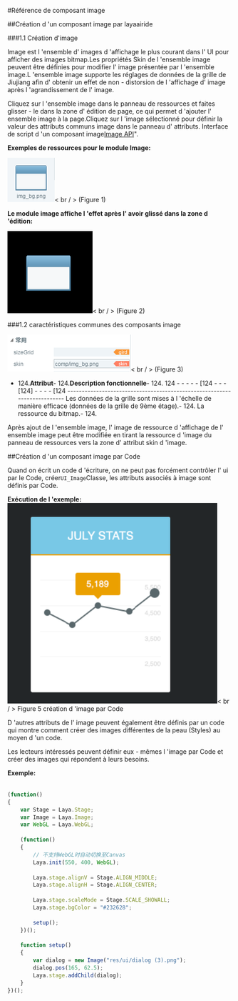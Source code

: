 #Référence de composant image



##Création d 'un composant image par layaairide

###1.1 Création d'image

Image est l 'ensemble d' images d 'affichage le plus courant dans l' UI pour afficher des images bitmap.Les propriétés Skin de l 'ensemble image peuvent être définies pour modifier l' image présentée par l 'ensemble image.L 'ensemble image supporte les réglages de données de la grille de Jiujiang afin d' obtenir un effet de non - distorsion de l 'affichage d' image après l 'agrandissement de l' image.

Cliquez sur l 'ensemble image dans le panneau de ressources et faites glisser - le dans la zone d' édition de page, ce qui permet d 'ajouter l' ensemble image à la page.Cliquez sur l 'image sélectionné pour définir la valeur des attributs communs image dans le panneau d' attributs.
Interface de script d 'un composant image[Image API](http://layaair.ldc.layabox.com/api/index.html?category=Core&class=laya.ui.Image)".

​**Exemples de ressources pour le module Image:**

​![图片0.png](img/1.png)< br / >
(Figure 1)

​**Le module image affiche l 'effet après l' avoir glissé dans la zone d 'édition:**

​![图片0.png](img/2.png)< br / >
(Figure 2)

###1.2 caractéristiques communes des composants image

​![图片0.png](img/3.png)< br / >
(Figure 3)

- 124.**Attribut**- 124.**Description fonctionnelle**- 124.
124 - - - - - [124 - - - [124] - - - - [124 -------------------------------------------------------------------------
Les données de la grille sont mises à l 'échelle de manière efficace (données de la grille de 9ème étage).- 124.
La ressource du bitmap.- 124.

Après ajout de l 'ensemble image, l' image de ressource d 'affichage de l' ensemble image peut être modifiée en tirant la ressource d 'image du panneau de ressources vers la zone d' attribut skin d 'image.

##Création d 'un composant image par Code

Quand on écrit un code d 'écriture, on ne peut pas forcément contrôler l' ui par le Code, créer`UI_Image`Classe, les attributs associés à image sont définis par Code.

**Exécution de l 'exemple:**
​![5](img/4.png)< br / >
Figure 5 création d 'image par Code

D 'autres attributs de l' image peuvent également être définis par un code qui montre comment créer des images différentes de la peau (Styles) au moyen d 'un code.

Les lecteurs intéressés peuvent définir eux - mêmes l 'image par Code et créer des images qui répondent à leurs besoins.

**Exemple:**


```javascript

(function()
{
	var Stage = Laya.Stage;
	var Image = Laya.Image;
	var WebGL = Laya.WebGL;

	(function()
	{
		// 不支持WebGL时自动切换至Canvas
		Laya.init(550, 400, WebGL);

		Laya.stage.alignV = Stage.ALIGN_MIDDLE;
		Laya.stage.alignH = Stage.ALIGN_CENTER;

		Laya.stage.scaleMode = Stage.SCALE_SHOWALL;
		Laya.stage.bgColor = "#232628";

		setup();
	})();

	function setup()
	{
		var dialog = new Image("res/ui/dialog (3).png");
		dialog.pos(165, 62.5);
		Laya.stage.addChild(dialog);
	}
})();
```


